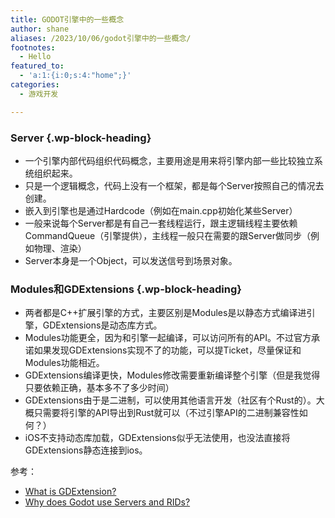 ```yaml
---
title: GODOT引擎中的一些概念
author: shane
aliases: /2023/10/06/godot引擎中的一些概念/
footnotes:
  - Hello
featured_to:
  - 'a:1:{i:0;s:4:"home";}'
categories:
  - 游戏开发

---
```

### Server {.wp-block-heading}

<ul class="wp-block-list">
  <li>
    一个引擎内部代码组织代码概念，主要用途是用来将引擎内部一些比较独立系统组织起来。
  </li>
  <li>
    只是一个逻辑概念，代码上没有一个框架，都是每个Server按照自己的情况去创建。
  </li>
  <li>
    嵌入到引擎也是通过Hardcode（例如在main.cpp初始化某些Server）
  </li>
  <li>
    一般来说每个Server都是有自己一套线程运行，跟主逻辑线程主要依赖CommandQueue（引擎提供），主线程一般只在需要的跟Server做同步（例如物理、渲染）
  </li>
  <li>
    Server本身是一个Object，可以发送信号到场景对象。<br />
  </li>
</ul>

### Modules和GDExtensions {.wp-block-heading}

<ul class="wp-block-list">
  <li>
    两者都是C++扩展引擎的方式，主要区别是Modules是以静态方式编译进引擎，GDExtensions是动态库方式。
  </li>
  <li>
    Modules功能更全，因为和引擎一起编译，可以访问所有的API。不过官方承诺如果发现GDExtensions实现不了的功能，可以提Ticket，尽量保证和Modules功能相近。
  </li>
  <li>
    GDExtensions编译更快，Modules修改需要重新编译整个引擎（但是我觉得只要依赖正确，基本多不了多少时间）
  </li>
  <li>
    GDExtensions由于是二进制，可以使用其他语言开发（社区有个Rust的）。大概只需要将引擎的API导出到Rust就可以（不过引擎API的二进制兼容性如何？）
  </li>
  <li>
    iOS不支持动态库加载，GDExtensions似乎无法使用，也没法直接将GDExtensions静态连接到ios。
  </li>
</ul>



参考：

<ul class="wp-block-list">
  <li>
    <a href="https://docs.godotengine.org/en/stable/tutorials/scripting/gdextension/what_is_gdextension.html">What is GDExtension?</a>
  </li>
  <li>
    <a href="https://godotengine.org/article/why-does-godot-use-servers-and-rids/">Why does Godot use Servers and RIDs?</a>
  </li>
</ul>